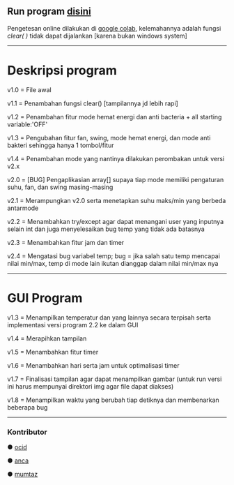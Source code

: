 ## Run program [disini](https://colab.research.google.com/drive/1Eb84VIp2XLBe1S4rPlrzKwtVirl-HHbf?usp=sharing)

Pengetesan online dilakukan di [google colab](https://colab.research.google.com/drive/1Eb84VIp2XLBe1S4rPlrzKwtVirl-HHbf?usp=sharing), kelemahannya adalah fungsi *clear( )* tidak dapat dijalankan [karena bukan windows system]

__________________________________________________

# Deskripsi program

v1.0 = File awal

v1.1 = Penambahan fungsi clear() [tampilannya jd lebih rapi]

v1.2 = Penambahan fitur mode hemat energi dan anti bacteria + all starting variable:'OFF'

v1.3 = Pengubahan fitur fan, swing, mode hemat energi, dan mode anti bakteri sehingga hanya 1 tombol/fitur

v1.4 = Penambahan mode yang nantinya dilakukan perombakan untuk versi v2.x

v2.0 = [BUG] Pengaplikasian array[] supaya tiap mode memiliki pengaturan suhu, fan, dan swing masing-masing

v2.1 = Merampungkan v2.0 serta menetapkan suhu maks/min yang berbeda antarmode

v2.2 = Menambahkan try/except agar dapat menangani user yang inputnya selain int dan juga menyelesaikan bug temp yang tidak ada batasnya

v2.3 = Menambahkan fitur jam dan timer

v2.4 = Mengatasi bug variabel temp; bug = jika salah satu temp mencapai nilai min/max, temp di mode lain ikutan dianggap dalam nilai min/max nya

__________________________________________________

# GUI Program

v1.3 = Menampilkan temperatur dan yang lainnya secara terpisah serta implementasi versi program 2.2 ke dalam GUI

v1.4 = Merapihkan tampilan

v1.5 = Menambahkan fitur timer

v1.6 = Menambahkan hari serta jam untuk optimalisasi timer

v1.7 = Finalisasi tampilan agar dapat menampilkan gambar (untuk run versi ini harus mempunyai direktori img agar file dapat diakses)

v1.8 = Menampilkan waktu yang berubah tiap detiknya dan membenarkan beberapa bug
__________________________________________________

### Kontributor

● [ocid](https://github.com/DaffaITB)

● [anca](https://github.com/apwik)

● [mumtaz](https://github.com/mumtazalfian)
